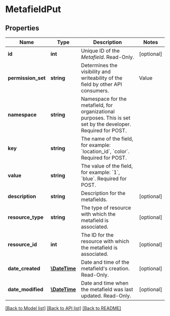 # MetafieldPut

## Properties
Name | Type | Description | Notes
------------ | ------------- | ------------- | -------------
**id** | **int** | Unique ID of the *Metafield*. Read-Only. | [optional] 
**permission_set** | **string** | Determines the visibility and writeability of the field by other API consumers.  |Value|Description |-|-| |&#x60;app_only&#x60;|Private to the app that owns the field| |&#x60;read&#x60;|Visible to other API consumers| |&#x60;write&#x60;|Open for reading and writing by other API consumers| |&#x60;read_and_sf_access&#x60;|Visible to other API consumers, including on storefront| |&#x60;write_and_sf_access&#x60;|Open for reading and writing by other API consumers, including on storefront| | 
**namespace** | **string** | Namespace for the metafield, for organizational purposes. This is set set by the developer. Required for POST. | 
**key** | **string** | The name of the field, for example: &#x60;location_id&#x60;, &#x60;color&#x60;. Required for POST. | 
**value** | **string** | The value of the field, for example: &#x60;1&#x60;, &#x60;blue&#x60;. Required for POST. | 
**description** | **string** | Description for the metafields. | [optional] 
**resource_type** | **string** | The type of resource with which the metafield is associated. | [optional] 
**resource_id** | **int** | The ID for the resource with which the metafield is associated. | [optional] 
**date_created** | [**\DateTime**](\DateTime.md) | Date and time of the metafield&#39;s creation. Read-Only. | [optional] 
**date_modified** | [**\DateTime**](\DateTime.md) | Date and time when the metafield was last updated. Read-Only. | [optional] 

[[Back to Model list]](../README.md#documentation-for-models) [[Back to API list]](../README.md#documentation-for-api-endpoints) [[Back to README]](../README.md)


